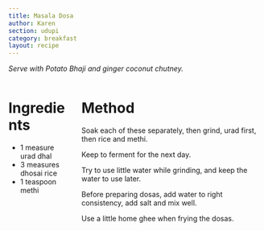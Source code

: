 ```yaml
---
title: Masala Dosa
author: Karen
section: udupi
category: breakfast
layout: recipe
---
```


_Serve with Potato Bhaji and ginger coconut chutney._
<br>
<div class='columns'> <div class='column is-one-third p-3' markdown='1'>

# Ingredients

* 1 measure urad dhal
* 3 measures dhosai rice
* 1 teaspoon methi



</div> <div class='column is-two-thirds p-3' markdown='1'>

# Method

Soak each of these separately, then grind, urad first, then rice and methi.

Keep to ferment for the next day.

Try to use little water while grinding, and keep the water to use later.

Before preparing dosas, add water to right consistency, add salt and mix well.

Use a little home ghee when frying the dosas.




</div> </div>